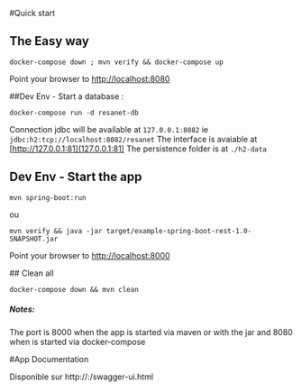 #Quick start

## The Easy way
```
docker-compose down ; mvn verify && docker-compose up
```
Point your browser to [http://localhost:8080](http://localhost:8080)

##Dev Env - Start a database :
```
docker-compose run -d resanet-db
```
Connection jdbc will be available at `127.0.0.1:8082` ie `jdbc:h2:tcp://localhost:8082/resanet`
The interface is avaiable at [http://127.0.0.1:81](127.0.0.1:81)
The persistence folder is at `./h2-data`

## Dev Env - Start the app
```
mvn spring-boot:run
```
ou
```
mvn verify && java -jar target/example-spring-boot-rest-1.0-SNAPSHOT.jar
```
Point your browser to [http://localhost:8000](http://localhost:8000)

## Clean all
```
docker-compose down && mvn clean
```

##### Notes:
The port is 8000 when the app is started via maven or with the jar and 8080 when is started via docker-compose

#App Documentation

Disponible sur http://<serveur ip>:<serveur port>/swagger-ui.html